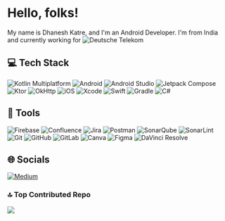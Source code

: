 # Hello, folks!
My name is Dhanesh Katre, and I'm an Android Developer. I'm from India and currently working for ![Deutsche Telekom](https://img.shields.io/badge/Deutsche%20Telekom-E20074.svg?style=flat-square&logo=tmobile&logoColor=white)

## 💻 Tech Stack
![Kotlin Multiplatform](https://img.shields.io/badge/Kotlin-7F52FF.svg?style=flat&logo=kotlin&logoColor=white)
![Android](https://img.shields.io/badge/Android-34A853?style=flat&logo=android&logoColor=white)
![Android Studio](https://img.shields.io/badge/Android%20Studio-3DDC84.svg?style=flat&logo=android-studio&logoColor=white)
![Jetpack Compose](https://img.shields.io/badge/Jetpack%20Compose-4285F4.svg?style=flat&logo=jetpackcompose&logoColor=white)
![Ktor](https://img.shields.io/badge/Ktor-087CFA?style=flat&logo=ktor&logoColor=F0F0F0)
![OkHttp](https://img.shields.io/badge/OkHttp-3E4348?style=flat&logo=square&logoColor=F0F0F0)
![iOS](https://img.shields.io/badge/iOS-black.svg?style=flat&logo=iOS&logoColor=white)
![Xcode](https://img.shields.io/badge/Xcode-147EFB.svg?style=flat&logo=xcode&logoColor=white)
![Swift](https://img.shields.io/badge/Swift-F05138.svg?style=flat&logo=swift&logoColor=white)
![Gradle](https://img.shields.io/badge/Gradle-02303A.svg?style=flat&logo=Gradle&logoColor=white)
![C#](https://img.shields.io/badge/C%23-239120.svg?style=flat&logo=csharp&logoColor=white)

## 🔧 Tools
![Firebase](https://img.shields.io/badge/Firebase-DD2C00.svg?style=flat&logo=firebase)
![Confluence](https://img.shields.io/badge/Confluence-172BF4.svg?style=flat&logo=confluence&logoColor=white)
![Jira](https://img.shields.io/badge/Jira-0A0FFF.svg?style=flat&logo=jira&logoColor=white)
![Postman](https://img.shields.io/badge/Postman-FF6C37?style=flat&logo=postman&logoColor=white)
![SonarQube](https://img.shields.io/badge/SonarQube-4E9BCD?style=flat&logo=sonarqube&logoColor=4E9BCD)
![SonarLint](https://img.shields.io/badge/SonarLint-CB2029?style=flat&logo=SONARLINT&logoColor=white)
![Git](https://img.shields.io/badge/Git-F05033.svg?style=flat&logo=git&logoColor=white)
![GitHub](https://img.shields.io/badge/Github-121011.svg?style=flat&logo=github&logoColor=white)
![GitLab](https://img.shields.io/badge/Gitlab-FC6D26.svg?style=flat&logo=gitlab&logoColor=white)
![Canva](https://img.shields.io/badge/Canva-00C4CC.svg?style=flat&logo=Canva&logoColor=white) 
![Figma](https://img.shields.io/badge/Figma-F24E1E.svg?style=flat&logo=figma&logoColor=white)
![DaVinci Resolve](https://img.shields.io/badge/DaVinci%20Resolve-233A51.svg?style=flat&logo=davinciresolve&logoColor=white)

## 🌐 Socials
[![Medium](https://img.shields.io/badge/Medium-12100E?logo=medium&logoColor=white)](https://dkexception.medium.com)

### 🔝 Top Contributed Repo
![](https://github-contributor-stats.vercel.app/api?username=dkexception&limit=5&theme=default_repocard&combine_all_yearly_contributions=true)

<!-- Proudly created with [GPRM](https://gprm.itsvg.in) -->

